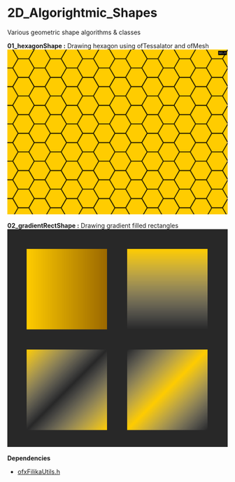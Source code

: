 # 2D_Algorightmic_Shapes
 Various geometric shape algorithms & classes

**01_hexagonShape :** Drawing hexagon using ofTessalator and ofMesh
![shapeHexagon.h](./01_hexagonShape/hexagon.png)

**02_gradientRectShape :** Drawing gradient filled rectangles
![alt](./02_gradientRectShape/gradientFill.png)

**Dependencies**
- [ofxFilikaUtils.h](https://github.com/FilikaDesign/ofxFilika/blob/master/src/ofxFilikaUtils.h)
